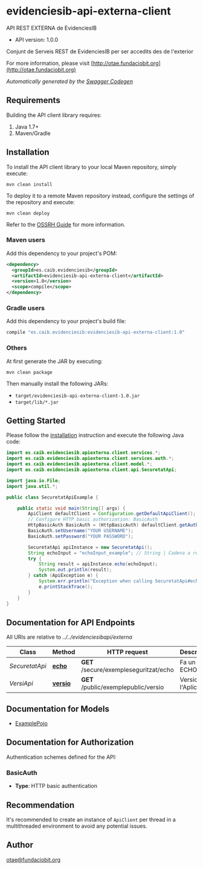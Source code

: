 # evidenciesib-api-externa-client

API REST EXTERNA de EvidenciesIB
- API version: 1.0.0

Conjunt de Serveis REST de EvidenciesIB per ser accedits des de l'exterior

  For more information, please visit [http://otae.fundaciobit.org](http://otae.fundaciobit.org)

*Automatically generated by the [Swagger Codegen](https://github.com/swagger-api/swagger-codegen)*


## Requirements

Building the API client library requires:
1. Java 1.7+
2. Maven/Gradle

## Installation

To install the API client library to your local Maven repository, simply execute:

```shell
mvn clean install
```

To deploy it to a remote Maven repository instead, configure the settings of the repository and execute:

```shell
mvn clean deploy
```

Refer to the [OSSRH Guide](http://central.sonatype.org/pages/ossrh-guide.html) for more information.

### Maven users

Add this dependency to your project's POM:

```xml
<dependency>
  <groupId>es.caib.evidenciesib</groupId>
  <artifactId>evidenciesib-api-externa-client</artifactId>
  <version>1.0</version>
  <scope>compile</scope>
</dependency>
```

### Gradle users

Add this dependency to your project's build file:

```groovy
compile "es.caib.evidenciesib:evidenciesib-api-externa-client:1.0"
```

### Others

At first generate the JAR by executing:

```shell
mvn clean package
```

Then manually install the following JARs:

* `target/evidenciesib-api-externa-client-1.0.jar`
* `target/lib/*.jar`

## Getting Started

Please follow the [installation](#installation) instruction and execute the following Java code:

```java
import es.caib.evidenciesib.apiexterna.client.services.*;
import es.caib.evidenciesib.apiexterna.client.services.auth.*;
import es.caib.evidenciesib.apiexterna.client.model.*;
import es.caib.evidenciesib.apiexterna.client.api.SecuretatApi;

import java.io.File;
import java.util.*;

public class SecuretatApiExample {

    public static void main(String[] args) {
        ApiClient defaultClient = Configuration.getDefaultApiClient();
        // Configure HTTP basic authorization: BasicAuth
        HttpBasicAuth BasicAuth = (HttpBasicAuth) defaultClient.getAuthentication("BasicAuth");
        BasicAuth.setUsername("YOUR USERNAME");
        BasicAuth.setPassword("YOUR PASSWORD");

        SecuretatApi apiInstance = new SecuretatApi();
        String echoInput = "echoInput_example"; // String | Cadena a retornar
        try {
            String result = apiInstance.echo(echoInput);
            System.out.println(result);
        } catch (ApiException e) {
            System.err.println("Exception when calling SecuretatApi#echo");
            e.printStackTrace();
        }
    }
}
```

## Documentation for API Endpoints

All URIs are relative to *../../evidenciesibapi/externa*

Class | Method | HTTP request | Description
------------ | ------------- | ------------- | -------------
*SecuretatApi* | [**echo**](docs/SecuretatApi.md#echo) | **GET** /secure/exempleseguritzat/echo | Fa un ECHO
*VersiApi* | [**versio**](docs/VersiApi.md#versio) | **GET** /public/exemplepublic/versio | Versio de l&#x27;Aplicació

## Documentation for Models

 - [ExamplePojo](docs/ExamplePojo.md)

## Documentation for Authorization

Authentication schemes defined for the API:
### BasicAuth

- **Type**: HTTP basic authentication


## Recommendation

It's recommended to create an instance of `ApiClient` per thread in a multithreaded environment to avoid any potential issues.

## Author

otae@fundaciobit.org
